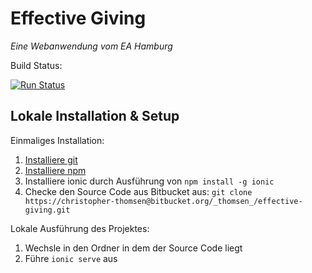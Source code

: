 Effective Giving
==================

*Eine Webanwendung vom EA Hamburg*

Build Status:

[![Run Status](https://api.shippable.com/projects/5c9888e45142dd0007ecab23/badge?branch=master)]()

Lokale Installation & Setup
------------------

Einmaliges Installation:

1. [Installiere git](https://gist.github.com/derhuerst/1b15ff4652a867391f03)
2. [Installiere npm](https://www.npmjs.com/get-npm)
3. Installiere ionic durch Ausführung von `npm install -g ionic`
4. Checke den Source Code aus Bitbucket aus: `git clone https://christopher-thomsen@bitbucket.org/_thomsen_/effective-giving.git`

Lokale Ausführung des Projektes:

1. Wechsle in den Ordner in dem der Source Code liegt
2. Führe `ionic serve` aus

